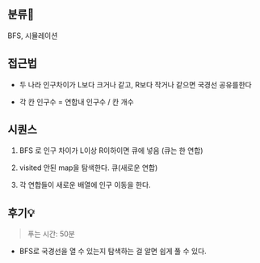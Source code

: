 ## 분류💁

BFS, 시뮬레이션

## 접근법

- 두 나라 인구차이가 L보다 크거나 같고, R보다 작거나 같으면 국경선 공유를한다

- 각 칸 인구수 = 연합내 인구수 / 칸 개수



## 시퀀스
1. BFS 로 인구 차이가 L이상 R이하이면 큐에 넣음 (큐는 한 연합)

2. visited 안된 map을 탐색한다. 큐(새로운 연합)

3. 각 연합들이 새로운 배열에 인구 이동을 한다. 



## 후기💡
> 푸는 시간: 50분

- BFS로 국경선을 열 수 있는지 탐색하는 걸 알면 쉽게 풀 수 있다.

